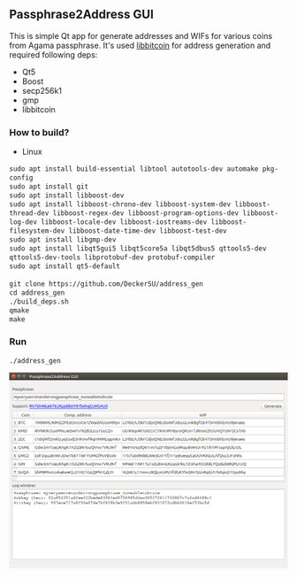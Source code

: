 ## Passphrase2Address GUI

This is simple Qt app for generate addresses and WIFs for various coins from Agama passphrase. It's used [libbitcoin](https://github.com/libbitcoin/libbitcoin) for address generation and required following deps:

- Qt5
- Boost
- secp256k1
- gmp
- libbitcoin

### How to build?

- Linux

```
sudo apt install build-essential libtool autotools-dev automake pkg-config
sudo apt install git
sudo apt install libboost-dev
sudo apt install libboost-chrono-dev libboost-system-dev libboost-thread-dev libboost-regex-dev libboost-program-options-dev libboost-log-dev libboost-locale-dev libboost-iostreams-dev libboost-filesystem-dev libboost-date-time-dev libboost-test-dev
sudo apt install libgmp-dev
sudo apt install libqt5gui5 libqt5core5a libqt5dbus5 qttools5-dev qttools5-dev-tools libprotobuf-dev protobuf-compiler
sudo apt install qt5-default

git clone https://github.com/DeckerSU/address_gen
cd address_gen
./build_deps.sh
qmake
make
```

### Run

```
./address_gen
```

![address.png](./images/address.png)